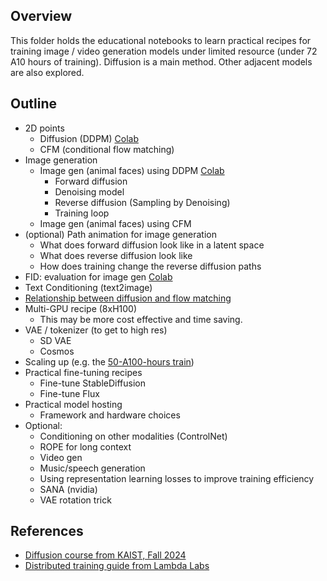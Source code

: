 ## Overview

This folder holds the educational notebooks to learn practical recipes for training image / video generation models under limited resource (under 72 A10 hours of training). Diffusion is a main method. Other adjacent models are also explored. 

## Outline

- 2D points
	- Diffusion (DDPM) [Colab](https://colab.research.google.com/drive/1TIV3GEPLEoZzMBfSm8B5QTeRFNTSVxIu)
	- CFM (conditional flow matching)
- Image generation
	- Image gen (animal faces) using DDPM [Colab](https://colab.research.google.com/drive/1pcFJS5nWDcDEHsig3c4AA8INd52Wjl35)
		- Forward diffusion
		- Denoising model
		- Reverse diffusion (Sampling by Denoising)
		- Training loop
	- Image gen (animal faces) using CFM
- (optional) Path animation for image generation
	- What does forward diffusion look like in a latent space
	- What does reverse diffusion look like
	- How does training change the reverse diffusion paths
- FID: evaluation for image gen [Colab](https://colab.research.google.com/drive/1Qdb8HjVXdN8tvwgoW2rZR86gTPruSrRW)
- Text Conditioning (text2image)
- [Relationship between diffusion and flow matching](https://diffusionflow.github.io/)
- Multi-GPU recipe (8xH100)
	- This may be more cost effective and time saving.
- VAE / tokenizer (to get to high res)
	- SD VAE
	- Cosmos
- Scaling up (e.g. the [50-A100-hours train](https://github.com/apapiu/transformer_latent_diffusion))
- Practical fine-tuning recipes
	- Fine-tune StableDiffusion
	- Fine-tune Flux
- Practical model hosting
	- Framework and hardware choices
- Optional:
	- Conditioning on other modalities (ControlNet)
	- ROPE for long context
	- Video gen
	- Music/speech generation
	- Using representation learning losses to improve training efficiency
	- SANA (nvidia)
	- VAE rotation trick


## References

- [Diffusion course from KAIST, Fall 2024](https://mhsung.github.io/kaist-cs492d-fall-2024/)
- [Distributed training guide from Lambda Labs](https://github.com/LambdaLabsML/distributed-training-guide)
